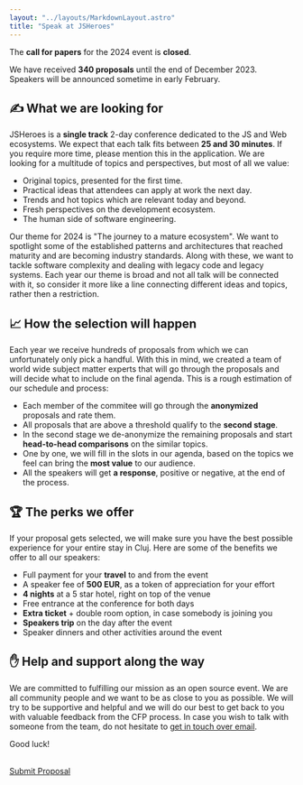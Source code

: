 ```yaml
---
layout: "../layouts/MarkdownLayout.astro"
title: "Speak at JSHeroes"
---
```


The <strong>call for papers</strong> for the 2024 event is <strong>closed</strong>.

We have received <strong>340 proposals</strong> until the end of December 2023. Speakers will be announced sometime in early February.

<!-- We encourage people of all ages, races, genders and religions, to submit proposals until the end of December 2023. We would like to ensure everyone that our process of selecting the talks will be <strong>fair</strong> and <strong>transparent</strong>, as the entire concept behind JSHeroes. You can read more about [our 2023 CFP process](/blog/call-for-papers-2023-insights) to have a better idea about how we select our speakers.

<br/>
<a href="https://sessionize.com/jsheroes-2024" target="_blank" rel="noreferrer noopener" class="cta-button">Submit Proposal</a> -->

## ✍ What we are looking for

JSHeroes is a **single track** 2-day conference dedicated to the JS and Web ecosystems. We expect that each talk fits between **25 and 30 minutes**. If you require more time, please mention this in the application. We are looking for a multitude of topics and perspectives, but most of all we value:

- Original topics, presented for the first time.
- Practical ideas that attendees can apply at work the next day.
- Trends and hot topics which are relevant today and beyond.
- Fresh perspectives on the development ecosystem.
- The human side of software engineering.

Our theme for 2024 is "The journey to a mature ecosystem". We want to spotlight some of the established patterns and architectures that reached maturity and are becoming industry standards. Along with these, we want to tackle software complexity and dealing with legacy code and legacy systems. Each year our theme is broad and not all talk will be connected with it, so consider it more like a line connecting different ideas and topics, rather then a restriction.

## 📈 How the selection will happen

Each year we receive hundreds of proposals from which we can unfortunately only pick a handful. With this in mind, we created a team of world wide subject matter experts that will go through the proposals and will decide what to include on the final agenda. This is a rough estimation of our schedule and process:

- Each member of the commitee will go through the **anonymized** proposals and rate them.
- All proposals that are above a threshold qualify to the **second stage**.
- In the second stage we de-anonymize the remaining proposals and start **head-to-head comparisons** on the similar topics.
- One by one, we will fill in the slots in our agenda, based on the topics we feel can bring the **most value** to our audience.
- All the speakers will get **a response**, positive or negative, at the end of the process.

## 🏆 The perks we offer

If your proposal gets selected, we will make sure you have the best possible experience for your entire stay in Cluj. Here are some of the benefits we offer to all our speakers:

- Full payment for your **travel** to and from the event
- A speaker fee of **500 EUR**, as a token of appreciation for your effort
- **4 nights** at a 5 star hotel, right on top of the venue
- Free entrance at the conference for both days
- **Extra ticket** + double room option, in case somebody is joining you
- **Speakers trip** on the day after the event
- Speaker dinners and other activities around the event

## ✋ Help and support along the way

We are committed to fulfilling our mission as an open source event. We are all community people and we want to be as close to you as possible. We will try to be supportive and helpful and we will do our best to get back to you with valuable feedback from the CFP process. In case you wish to talk with someone from the team, do not hesitate to [get in touch over email](mailto:welcome@jsheroes.io).

Good luck!

<br/>
<a href="https://sessionize.com/jsheroes-2024" target="_blank" rel="noreferrer noopener" class="cta-button">Submit Proposal</a>

